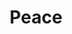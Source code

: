---
pid: NS72
title: Peace
location_transcription: 
zipcode: 
outside_phl: 
neighborhood: 
age: 
age_range: 
instagram: 
image_file_name: NS_72.jpg
proposal_transcription: 
topic: Violence,Love
topic_summary: 0, 0
type: Other No Form
keywords_other: Peace
credit: 
image_labels: 
twitter: 
facebook: 
permalink: "/monuments/ns72/"
layout: item-page
---